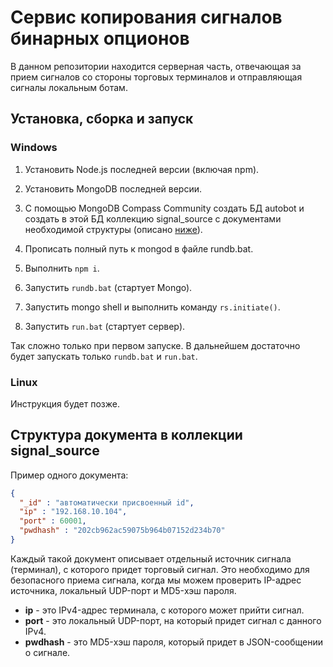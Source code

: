 # Сервис копирования сигналов бинарных опционов

В данном репозитории находится серверная часть, отвечающая за прием сигналов со стороны торговых терминалов и отправляющая сигналы локальным ботам.

## Установка, сборка и запуск

### Windows

1. Установить Node.js последней версии (включая npm).

1. Установить MongoDB последней версии.

1. С помощью MongoDB Compass Community создать БД autobot и создать в этой БД коллекцию signal_source с документами необходимой структуры (описано [ниже](#signal_source_struct)).

1. Прописать полный путь к mongod в файле rundb.bat.

1. Выполнить `npm i`.

1. Запустить `rundb.bat` (стартует Mongo).

1. Запустить mongo shell и выполнить команду `rs.initiate()`.

1. Запустить `run.bat` (стартует сервер).

Так сложно только при первом запуске. В дальнейшем достаточно будет запускать только `rundb.bat` и `run.bat`.

### Linux

Инструкция будет позже.

## <a name="signal_source_struct"></a>Структура документа в коллекции signal_source

Пример одного документа:

```json
{
  "_id" : "автоматически присвоенный id",
  "ip" : "192.168.10.104",
  "port" : 60001,
  "pwdhash" : "202cb962ac59075b964b07152d234b70"
}
```

Каждый такой документ описывает отдельный источник сигнала (терминал), с которого придет торговый сигнал. Это необходимо для безопасного приема сигнала, когда мы можем проверить IP-адрес источника, локальный UDP-порт и MD5-хэш пароля.

* __ip__ - это IPv4-адрес терминала, с которого может прийти сигнал.
* __port__ - это локальный UDP-порт, на который придет сигнал с данного IPv4.
* __pwdhash__ - это MD5-хэш пароля, который придет в JSON-сообщении о сигнале.
